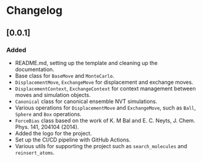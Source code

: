 # Changelog

## [0.0.1]

### Added

- README.md, setting up the template and cleaning up the documentation.
- Base class for `BaseMove` and `MonteCarlo`.
- `DisplacementMove`, `ExchangeMove` for displacement and exchange moves.
- `DisplacementContext`, `ExchangeContext` for context management between moves and simulation objects.
- `Canonical` class for canonical ensemble NVT simulations.
- Various operations for `DisplacementMove` and `ExchangeMove`, such as `Ball`, `Sphere` and `Box` operations.
- `ForceBias` class based on the work of K. M Bal and E. C. Neyts, J. Chem. Phys. 141, 204104 (2014).
- Added the logo for the project.
- Set up the CI/CD pipeline with GitHub Actions.
- Various utils for supporting the project such as `search_molecules` and `reinsert_atoms`.
